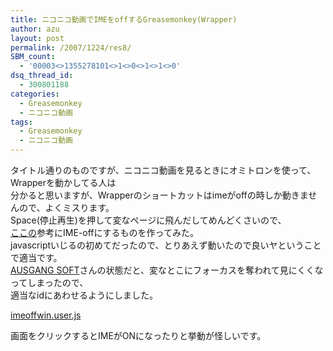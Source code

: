 ```yaml
---
title: ニコニコ動画でIMEをoffするGreasemonkey(Wrapper)
author: azu
layout: post
permalink: /2007/1224/res8/
SBM_count:
  - '00003<>1355278101<>1<>0<>1<>1<>0'
dsq_thread_id:
  - 300801188
categories:
  - Greasemonkey
  - ニコニコ動画
tags:
  - Greasemonkey
  - ニコニコ動画
---
```

タイトル通りのものですが、ニコニコ動画を見るときにオミトロンを使って、Wrapperを動かしてる人は  
分かると思いますが、Wrapperのショートカットはimeがoffの時しか動きませんので、よくミスります。  
Space(停止再生)を押して変なページに飛んだしてめんどくさいので、  
[ここの][1]参考にIME-offにするものを作ってみた。  
javascriptいじるの初めてだったので、とりあえず動いたので良いヤということで適当です。  
[AUSGANG SOFT][1]さんの状態だと、変なとこにフォーカスを奪われて見にくくなってしまったので、  
適当なidにあわせるようにしました。

[imeoffwin.user.js][2]

画面をクリックするとIMEがONになったりと挙動が怪しいです。

 [1]: http://a-h.parfe.jp/einfach/archives/2006/0905142930.html
 [2]: http://efcl.info/wp-content/uploads/imeoffwin.user.js "imeoffwin.user.js"